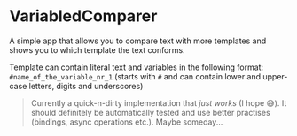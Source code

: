 # VariabledComparer

A simple app that allows you to compare text with more templates and shows you to which template the text conforms.

Template can contain literal text and variables in the following format: `#name_of_the_variable_nr_1` (starts with `#` and can contain lower and upper-case letters, digits and underscores)

> Currently a quick-n-dirty implementation that *just works* (I hope 😅). It should definitely be automatically tested and use better practises (bindings, async operations etc.). Maybe someday...